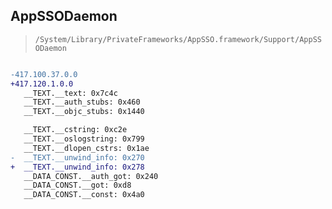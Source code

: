 ## AppSSODaemon

> `/System/Library/PrivateFrameworks/AppSSO.framework/Support/AppSSODaemon`

```diff

-417.100.37.0.0
+417.120.1.0.0
   __TEXT.__text: 0x7c4c
   __TEXT.__auth_stubs: 0x460
   __TEXT.__objc_stubs: 0x1440

   __TEXT.__cstring: 0xc2e
   __TEXT.__oslogstring: 0x799
   __TEXT.__dlopen_cstrs: 0x1ae
-  __TEXT.__unwind_info: 0x270
+  __TEXT.__unwind_info: 0x278
   __DATA_CONST.__auth_got: 0x240
   __DATA_CONST.__got: 0xd8
   __DATA_CONST.__const: 0x4a0

```
